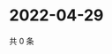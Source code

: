 # 2022-04-29

共 0 条

<!-- BEGIN WEIBO -->
<!-- 最后更新时间 Fri Apr 29 2022 11:22:16 GMT+0800 (China Standard Time) -->

<!-- END WEIBO -->

